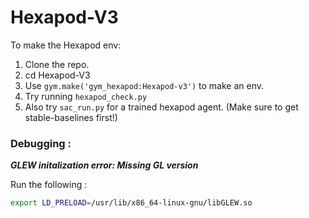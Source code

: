 # Hexapod-V3

To make the Hexapod env:
1) Clone the repo.
2) cd Hexapod-V3
3) Use ```gym.make('gym_hexapod:Hexapod-v3')``` to make an env.
4) Try running ```hexapod_check.py```
5) Also try ```sac_run.py``` for a trained hexapod agent. (Make sure to get stable-baselines first!)

### Debugging : 

***GLEW initalization error: Missing GL version***

Run the following : 

```bash
export LD_PRELOAD=/usr/lib/x86_64-linux-gnu/libGLEW.so
```
